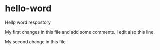 # hello-word
Hellp word respostory

My first changes in this file and add some comments.
I edit also this line. 

My second change in this file

